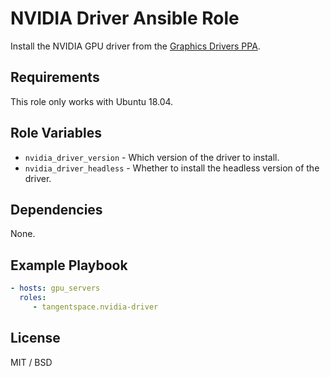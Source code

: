 NVIDIA Driver Ansible Role
==========================

Install the NVIDIA GPU driver from the [Graphics Drivers PPA](https://launchpad.net/~graphics-drivers/+archive/ubuntu/ppa).

Requirements
------------

This role only works with Ubuntu 18.04.

Role Variables
--------------

- `nvidia_driver_version` - Which version of the driver to install.
- `nvidia_driver_headless` - Whether to install the headless version of the driver.


Dependencies
------------

None.

Example Playbook
----------------

```yml
- hosts: gpu_servers
  roles:
     - tangentspace.nvidia-driver
```

License
-------

MIT / BSD
